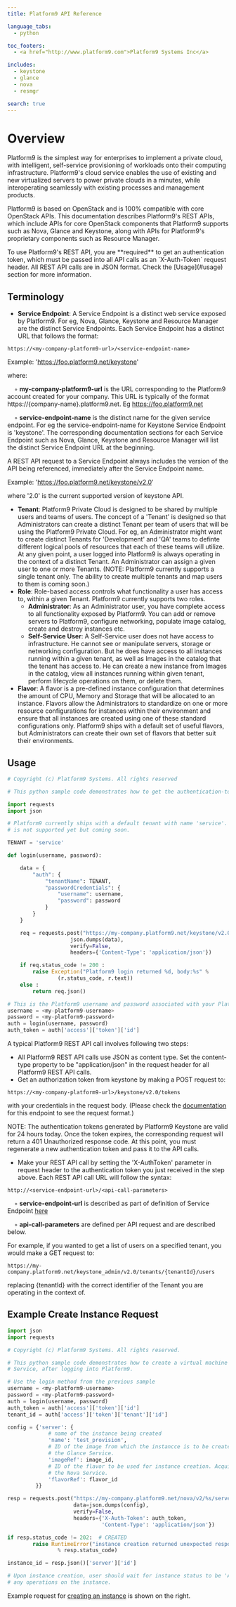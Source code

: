 ```yaml
---
title: Platform9 API Reference

language_tabs:
  - python

toc_footers:
  - <a href="http://www.platform9.com">Platform9 Systems Inc</a>

includes:
  - keystone
  - glance
  - nova
  - resmgr

search: true
---
```

# Overview

Platform9 is the simplest way for enterprises to implement a private cloud, with intelligent, self-service provisioning of workloads onto their computing infrastructure. Platform9's cloud service enables the use of existing and new virtualized servers to power private clouds in a minutes, while interoperating seamlessly with existing processes and management products.

Platform9 is based on OpenStack and is 100% compatible with core OpenStack APIs. This documentation describes Platform9's REST APIs, which include APIs for core OpenStack components that Platform9 supports such as Nova, Glance and Keystone, along with APIs for Platform9's proprietary components such as Resource Manager.  

<aside class="notice">
To use Platform9's REST API, you are **required** to get an authentication token, which must be passed into all API calls as an `X-Auth-Token` request header. All REST API calls are in JSON format. Check the [Usage](#usage) section for more information.
</aside>

## <a id="service-endpoint"></a> Terminology

* **Service Endpoint**: A Service Endpoint is a distinct web service exposed by Platform9. For eg, Nova, Glance, Keystone and Resource Manager are the distinct Service Endpoints. Each Service Endpoint has a distinct URL that follows the format: 

`https://<my-company-platform9-url>/<service-endpoint-name>`

Example: 'https://foo.platform9.net/keystone'

where:

&nbsp;&nbsp;&nbsp;&nbsp;&#9702; **my-company-platform9-url** is the URL corresponding to the Platform9 account created for your company. This URL is typically of the format https://{company-name}.platform9.net. Eg https://foo.platform9.net

&nbsp;&nbsp;&nbsp;&nbsp;&#9702; **service-endpoint-name** is the distinct name for the given service endpoint. For eg the service-endpoint-name for Keystone Service Endpoint is 'keystone'. The corresponding documentation sections for each Service Endpoint such as Nova, Glance, Keystone and Resource Manager will list the distinct Service Endpoint URL at the beginning.

A REST API request to a Service Endpoint always includes the version of the API being referenced, immediately after the Service Endpoint name. 

Example: 'https://foo.platform9.net/keystone/v2.0'

where '2.0' is the current supported version of keystone API.

* **Tenant**: Platform9 Private Cloud is designed to be shared by multiple users and teams of users. The concept of a 'Tenant' is designed so that Administrators can create a distinct Tenant per team of users that will be using the Platform9 Private Cloud. For eg, an Administrator might want to create distinct Tenants for 'Development' and 'QA' teams to definte different logical pools of resources that each of these teams will utilize. At any given point, a user logged into Platform9 is always operating in the context of a distinct Tenant. An Administrator can assign a given user to one or more Tenants. (NOTE: Platform9 currently supports a single tenant only. The ability to create multiple tenants and map users to them is coming soon.)
* **Role**: Role-based access controls what functionality a user has access to, within a given Tenant. Platform9 currently supports two roles.
    * **Administrator**: As an Administrator user, you have complete access to all functionality exposed by Platform9. You can add or remove servers to Platform9, configure networking, populate image catalog, create and destroy instances etc. 
    * **Self-Service User**: A Self-Service user does not have access to infrastructure. He cannot see or manipulate servers, storage or networking configuration. But he does have access to all instances running within a given tenant, as well as Images in the catalog that the tenant has access to. He can create a new instance from Images in the catalog, view all instances running within given tenant, perform lifecycle operations on them, or delete them. 
* **Flavor**: A flavor is a pre-defined instance configuration that determines the amount of CPU, Memory and Storage that will be allocated to an instance. Flavors allow the Administrators to standardize on one or more resource configurations for instances within their environment and ensure that all instances are created using one of these standard configurations only. Platform9 ships with a default set of useful flavors, but Administrators can create their own set of flavors that better suit their environments. 

## <a id="usage"></a>Usage

```python
# Copyright (c) Platform9 Systems. All rights reserved

# This python sample code demonstrates how to get the authentication-token from Platform9 Keystone Service by passing username and password credentials. 

import requests
import json

# Platform9 currently ships with a default tenant with name 'service'. Ability to create new tenants 
# is not supported yet but coming soon.

TENANT = 'service'

def login(username, password):

    data = {
        "auth": {
            "tenantName": TENANT,
            "passwordCredentials": {
                "username": username,
                "password": password
            }
        }
    }

    req = requests.post("https://my-company.platform9.net/keystone/v2.0/tokens",
                    json.dumps(data),
                    verify=False,
                    headers={'Content-Type': 'application/json'})

    if req.status_code != 200 :
        raise Exception("Platform9 login returned %d, body:%s" %
                (r.status_code, r.text))
    else :
        return req.json()

# This is the Platform9 username and password associated with your Platform9 account. 
username = <my-platform9-username>
password = <my-platform9-password>
auth = login(username, password)
auth_token = auth['access']['token']['id']

```

A typical Platform9 REST API call involves following two steps:

* All Platform9 REST API calls use JSON as content type. Set the content-type property to be "application/json" in the request header for all Platform9 REST API calls. 
* Get an authorization token from keystone by making a POST request to:

`https://<my-company-platform9-url>/keystone/v2.0/tokens`
 
with your credentials in the request body. (Please check the [documentation](#keystone-auth) for this endpoint to see the request format.)

<aside class="notice">
NOTE: The authentication tokens generated by Platform9 Keystone are valid for 24 hours today. Once the token expires, the corresponding request will return a 401 Unauthorized response code. At this point, you must regenerate a new authentication token and pass it to the API calls.  
</aside>
 
* Make your REST API call by setting the 'X-AuthToken' parameter in request header to the authentication token you just received in the step above. Each REST API call URL will follow the syntax:

`http://<service-endpoint-url>/<api-call-parameters>`

&nbsp;&nbsp;&nbsp;&nbsp;&#9702; **service-endpoint-url** is described as part of definition of Service Endpoint [here](#service-endpoint)

&nbsp;&nbsp;&nbsp;&nbsp;&#9702; **api-call-parameters** are defined per API request and are described below. 

For example, if you wanted to get a list of users on a specified tenant, you would make a GET request to: 

`https://my-company.platform9.net/keystone_admin/v2.0/tenants/{tenantId}/users`

replacing {tenantId} with the correct identifier of the Tenant you are operating in the context of.

## Example Create Instance Request

```python
import json
import requests

# Copyright (c) Platform9 Systems. All rights reserved.

# This python sample code demonstrates how to create a virtual machine instance using the Nova 
# Service, after logging into Platform9. 

# Use the login method from the previous sample
username = <my-platform9-username>
password = <my-platform9-password>
auth = login(username, password)
auth_token = auth['access']['token']['id']
tenant_id = auth['access']['token']['tenant']['id']

config = {'server': {
             # name of the instance being created
		     'name': 'test_provision',
		     # ID of the image from which the instancce is to be created. Acquired by querying 
		     # the Glance Service.
		     'imageRef': image_id,
		     # ID of the flavor to be used for instance creation. Acquired by querying 
		     # the Nova Service. 
		     'flavorRef': flavor_id
		 }}

resp = requests.post("https://my-company.platform9.net/nova/v2/%s/servers" % (tenant_id),
                     data=json.dumps(config),
                     verify=False,
                     headers={'X-Auth-Token': auth_token,
                              'Content-Type': 'application/json'})

if resp.status_code != 202:  # CREATED
        raise RuntimeError("instance creation returned unexpected response code %s"
                % resp.status_code)

instance_id = resp.json()['server']['id']

# Upon instance creation, user should wait for instance status to be 'ACTIVE' before proceeding with 
# any operations on the instance. 

```

Example request for [creating an instance](#create-instance) is shown on the right.